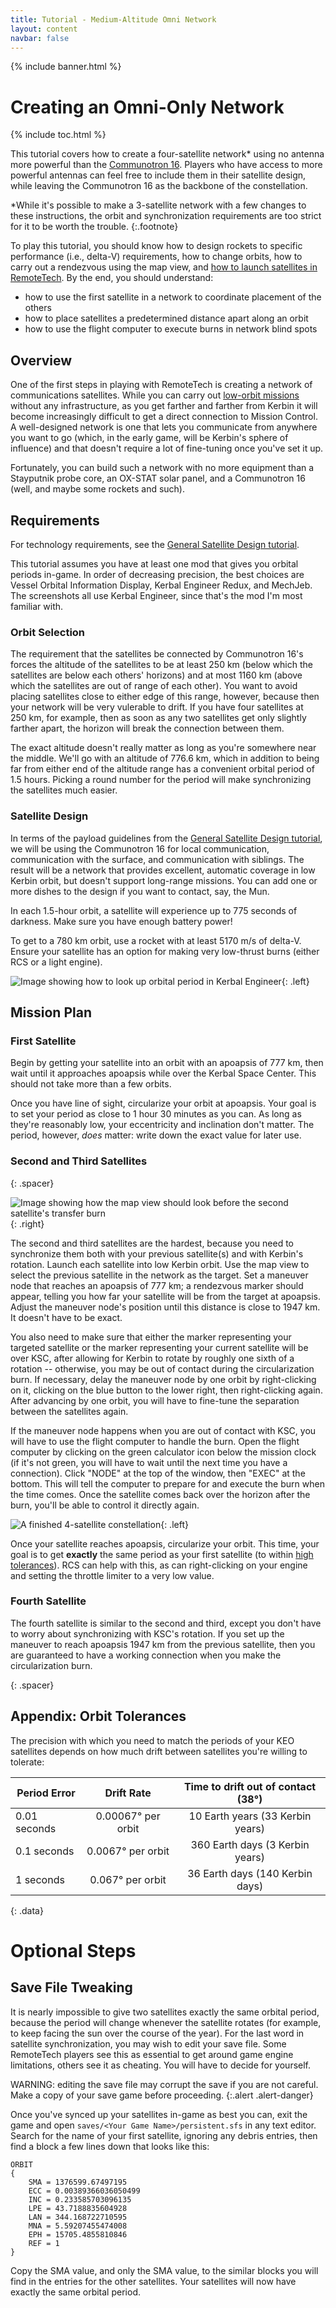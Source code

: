 ```yaml
---
title: Tutorial - Medium-Altitude Omni Network
layout: content
navbar: false
---
```


{% include banner.html %}

# Creating an Omni-Only Network

{% include toc.html %}

This tutorial covers how to create a four-satellite network* using no antenna more powerful than the [Communotron 16](../../guide/parts/#communotron-16). Players who have access to more powerful antennas can feel free to include them in their satellite design, while leaving the Communotron 16 as the backbone of the constellation.

*While it's possible to make a 3-satellite network with a few changes to these instructions, the orbit and synchronization requirements are too strict for it to be worth the trouble.
{:.footnote}

To play this tutorial, you should know how to design rockets to specific performance (i.e., delta-V) requirements, how to change orbits, how to carry out a rendezvous using the map view, and [how to launch satellites in RemoteTech](../firstsat/). By the end, you should understand:

* how to use the first satellite in a network to coordinate placement of the others
* how to place satellites a predetermined distance apart along an orbit
* how to use the flight computer to execute burns in network blind spots

<!-- The tutorial gives two methods for creating an omni network. [Separate launches](#method-1-separate-launches) have an easier rocket design and less specific orbit requirements, but are more tedious. A [single launch](#method-2-single-launcher) is faster, but requires skill in both rocket design and orbital maneuvers.-->

## Overview

One of the first steps in playing with RemoteTech is creating a network of communications satellites. While you can carry out [low-orbit missions](../firstsat/) without any infrastructure, as you get farther and farther from Kerbin it will become increasingly difficult to get a direct connection to Mission Control. A well-designed network is one that lets you communicate from anywhere you want to go (which, in the early game, will be Kerbin's sphere of influence) and that doesn't require a lot of fine-tuning once you've set it up. 

Fortunately, you can build such a network with no more equipment than a Stayputnik probe core, an OX-STAT solar panel, and a Communotron 16 (well, and maybe some rockets and such).

## Requirements

For technology requirements, see the [General Satellite Design tutorial](../comsats/).

This tutorial assumes you have at least one mod that gives you orbital periods in-game. In order of decreasing precision, the best choices are Vessel Orbital Information Display, Kerbal Engineer Redux, and MechJeb. The screenshots all use Kerbal Engineer, since that's the mod I'm most familiar with.

### Orbit Selection

The requirement that the satellites be connected by Communotron 16's forces the altitude of the satellites to be at least 250&nbsp;km (below which the satellites are below each others' horizons) and at most 1160&nbsp;km (above which the satellites are out of range of each other). You want to avoid placing satellites close to either edge of this range, however, because then your network will be very vulerable to drift. If you have four satellites at 250&nbsp;km, for example, then as soon as any two satellites get only slightly farther apart, the horizon will break the connection between them.

The exact altitude doesn't really matter as long as you're somewhere near the middle. We'll go with an altitude of 776.6&nbsp;km, which in addition to being far from either end of the altitude range has a convenient orbital period of 1.5&nbsp;hours. Picking a round number for the period will make synchronizing the satellites much easier.

### Satellite Design

In terms of the payload guidelines from the [General Satellite Design tutorial](../comsats/), we will be using the Communotron 16 for local communication, communication with the surface, and communication with siblings. The result will be a network that provides excellent, automatic coverage in low Kerbin orbit, but doesn't support long-range missions. You can add one or more dishes to the design if you want to contact, say, the Mun.

In each 1.5-hour orbit, a satellite will experience up to 775&nbsp;seconds of darkness. Make sure you have enough battery power!

To get to a 780&nbsp;km orbit, use a rocket with at least 5170 m/s of delta-V. Ensure your satellite has an option for making very low-thrust burns (either RCS or a light engine).

![Image showing how to look up orbital period in Kerbal Engineer](single_finalorbit.png "Getting an (almost) 1.5 hour orbit"){: .left}

## Mission Plan

### First Satellite

Begin by getting your satellite into an orbit with an apoapsis of 777&nbsp;km, then wait until it approaches apoapsis while over the Kerbal Space Center. This should not take more than a few orbits.

Once you have line of sight, circularize your orbit at apoapsis. Your goal is to set your period as close to 1 hour 30 minutes as you can. As long as they're reasonably low, your eccentricity and inclination don't matter. The period, however, *does* matter: write down the exact value for later use.

### Second and Third Satellites
{: .spacer}

![Image showing how the map view should look before the second satellite's transfer burn](single_2_align.png "A good transfer burn for the second of three satellites: apoapsis at KEO altitude, and 1947 km from the first satellite"){: .right}

The second and third satellites are the hardest, because you need to synchronize them both with your previous satellite(s) and with Kerbin's rotation. Launch each satellite into low Kerbin orbit. Use the map view to select the previous satellite in the network as the target. Set a maneuver node that reaches an apoapsis of 777&nbsp;km; a rendezvous marker should appear, telling you how far your satellite will be from the target at apoapsis. Adjust the maneuver node's position until this distance is close to 1947&nbsp;km. It doesn't have to be exact.

You also need to make sure that either the marker representing your targeted satellite or the marker representing your current satellite will be over KSC, after allowing for Kerbin to rotate by roughly one sixth of a rotation -- otherwise, you may be out of contact during the circularization burn. If necessary, delay the maneuver node by one orbit by right-clicking on it, clicking on the blue button to the lower right, then right-clicking again. After advancing by one orbit, you will have to fine-tune the separation between the satellites again.

If the maneuver node happens when you are out of contact with KSC, you will have to use the flight computer to handle the burn. Open the flight computer by clicking on the green calculator icon below the mission clock (if it's not green, you will have to wait until the next time you have a connection). Click "NODE" at the top of the window, then "EXEC" at the bottom. This will tell the computer to prepare for and execute the burn when the time comes. Once the satellite comes back over the horizon after the burn, you'll be able to control it directly again.

![A finished 4-satellite constellation](single_final.png){: .left}

Once your satellite reaches apoapsis, circularize your orbit. This time, your goal is to get **exactly** the same period as your first satellite (to within [high tolerances](#appendix-orbit-tolerances)). RCS can help with this, as can right-clicking on your engine and setting the throttle limiter to a very low value.

### Fourth Satellite

The fourth satellite is similar to the second and third, except you don't have to worry about synchronizing with KSC's rotation. If you set up the maneuver to reach apoapsis 1947&nbsp;km from the previous satellite, then you are guaranteed to have a working connection when you make the circularization burn.

<div></div>{: .spacer}

## Appendix: Orbit Tolerances

The precision with which you need to match the periods of your KEO satellites depends on how much drift between satellites you're willing to tolerate:

Period Error | Drift Rate             | Time to drift out of contact (38&deg;)
-------------|:----------------------:|:-------------------------:
0.01 seconds | 0.00067&deg; per orbit | 10 Earth years (33 Kerbin years)
0.1  seconds | 0.0067&deg; per orbit  | 360 Earth days (3 Kerbin years)
1    seconds | 0.067&deg; per orbit   | 36 Earth days (140 Kerbin days)
{: .data}

# Optional Steps

## Save File Tweaking

It is nearly impossible to give two satellites exactly the same orbital period, because the period will change whenever the satellite rotates (for example, to keep facing the sun over the course of the year). For the last word in satellite synchronization, you may wish to edit your save file. Some RemoteTech players see this as essential to get around game engine limitations, others see it as cheating. You will have to decide for yourself.

WARNING: editing the save file may corrupt the save if you are not careful. Make a copy of your save game before proceeding.
{:.alert .alert-danger}

Once you've synced up your satellites in-game as best you can, exit the game and open `saves/<Your Game Name>/persistent.sfs` in any text editor. Search for the name of your first satellite, ignoring any debris entries, then find a block a few lines down that looks like this:

    ORBIT
    {
        SMA = 1376599.67497195
        ECC = 0.00389366036050499
        INC = 0.233585703096135
        LPE = 43.7188835604928
        LAN = 344.168722710595
        MNA = 5.59207455474008
        EPH = 15705.4855810846
        REF = 1
    }

Copy the SMA value, and only the SMA value, to the similar blocks you will find in the entries for the other satellites. Your satellites will now have exactly the same orbital period.